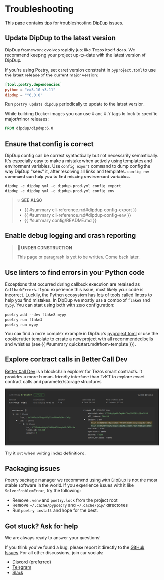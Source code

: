 # Troubleshooting

This page contains tips for troubleshooting DipDup issues.

## Update DipDup to the latest version

DipDup framework evolves rapidly just like Tezos itself does. We recommend keeping your project up-to-date with the latest version of DipDup.

If you're using Poetry, set caret version constraint in `pyproject.toml` to use the latest release of the current major version:

```toml
[tool.poetry.dependencies]
python = ">=3.10,<3.11"
dipdup = "^6.0.0"
```

Run `poetry update dipdup` periodically to update to the latest version.

While building Docker images you can use `X` and `X.Y` tags to lock to specific major/minor releases:

```Dockerfile
FROM dipdup/dipdup:6.0
```

## Ensure that config is correct

DipDup config can be correct syntactically but not necessarily semantically. It's especially easy to make a mistake when actively using templates and environment variables. Use `config export` command to dump config the way DipDup "sees" it, after resolving all links and templates. `config env` command can help you to find missing environment variables.

```shell
dipdup -c dipdup.yml -c dipdup.prod.yml config export
dipdup -c dipdup.yml -c dipdup.prod.yml config env
```

> 💡 **SEE ALSO**
>
> * {{ #summary cli-reference.md#dipdup-config-export }}
> * {{ #summary cli-reference.md#dipdup-config-env }}
> * {{ #summary config/README.md }}

## Enable debug logging and crash reporting

> 🚧 **UNDER CONSTRUCTION**
>
> This page or paragraph is yet to be written. Come back later.

## Use linters to find errors in your Python code

Exceptions that occurred during callback execution are reraised as `CallbackError`s. If you experience this issue, most likely your code is incorrect. Luckily, the Python ecosystem has lots of tools called linters to help you find mistakes. In DipDup we mostly use a combo of `flake8` and `mypy`. You can start using both with zero configuration:

```shell
poetry add --dev flake8 mypy
poetry run flake8
poetry run mypy
```

You can find a more complex example in DipDup's [pyproject.toml](https://raw.githubusercontent.com/dipdup-net/dipdup-py/master/pyproject.toml) or use the cookiecutter template to create a new project with all recommended bells and whistles (see {{ #summary quickstart.md#from-template }}).

## Explore contract calls in Better Call Dev

[Better Call Dev](https://better-call.dev) is a blockchain explorer for Tezos smart contracts. It provides a more human-friendly interface than TzKT to explore exact contract calls and parameter/storage structures.

![BCD](assets/troubleshooting-bcd.png)

Try it out when writing index definitions.

## Packaging issues

Poetry package manager we recommend using with DipDup is not the most stable software in the world. If you experience issues with it like `SolverProblemError`, try the following:

* Remove `.venv` and `poetry.lock` from the project root
* Remove `~/.cache/pypoetry` and `~/.cache/pip/` directories
* Run `poetry install` and hope for the best.

## Got stuck? Ask for help

We are always ready to answer your questions!

If you think you've found a bug, please report it directly to the [GitHub Issues](https://github.com/dipdup-net/dipdup-py). For all other discussions, join our socials:

* [Discord](https://discord.com/invite/RcPGSdcVSx) (preferred)
* [Telegram](https://t.me/baking_bad_chat)
* [Slack](https://tezos-dev.slack.com/archives/CV5NX7F2L)
